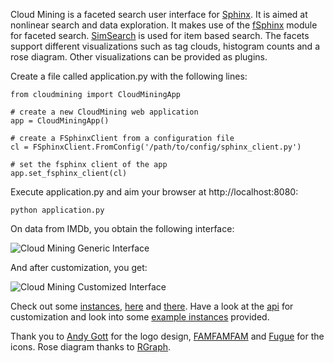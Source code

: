 Cloud Mining is a faceted search user interface for [Sphinx][0]. It is aimed at
nonlinear search and data exploration. It makes use of the [fSphinx][1] module
for faceted search. [SimSearch][2] is used for item based search. The facets
support different visualizations such as tag clouds, histogram counts and a rose
diagram. Other visualizations can be provided as plugins.

Create a file called application.py with the following lines:

    from cloudmining import CloudMiningApp

    # create a new CloudMining web application
    app = CloudMiningApp()

    # create a FSphinxClient from a configuration file
    cl = FSphinxClient.FromConfig('/path/to/config/sphinx_client.py')

    # set the fsphinx client of the app
    app.set_fsphinx_client(cl)

Execute application.py and aim your browser at http://localhost:8080:

	python application.py
    
On data from IMDb, you obtain the following interface:

![Cloud Mining Generic Interface](http://alex.ksikes.net/static/imdb.generic.png "Cloud Mining Generic Interface")

And after customization, you get:

![Cloud Mining Customized Interface](http://alex.ksikes.net/static/imdb.customized.png "Cloud Mining Customized Interface")

Check out some [instances][_1], [here][_2] and [there][_3]. Have a look at the
[api][3] for customization and look into some [example instances][4] provided.

Thank you to [Andy Gott][5] for the logo design, [FAMFAMFAM][6] and [Fugue][7]
for the icons. Rose diagram thanks to [RGraph][8].

[0]: http://sphinxsearch.com/
[1]: https://github.com/alexksikes/fSphinx/
[2]: https://github.com/alexksikes/SimSearch/
[3]: https://github.com/alexksikes/CloudMining/blob/master/cloudmining/api.py
[4]: https://github.com/alexksikes/CloudMining/tree/master/examples
[5]: http://reallysimpleworks.com/
[6]: http://www.famfamfam.com/lab/icons/silk/
[7]: http://p.yusukekamiyamane.com/
[8]: http://www.rgraph.net/

[_1]: http://dblp.cloudmining.net
[_2]: http://imdb.cloudmining.net
[_3]: http://medline.cloudmining.net
